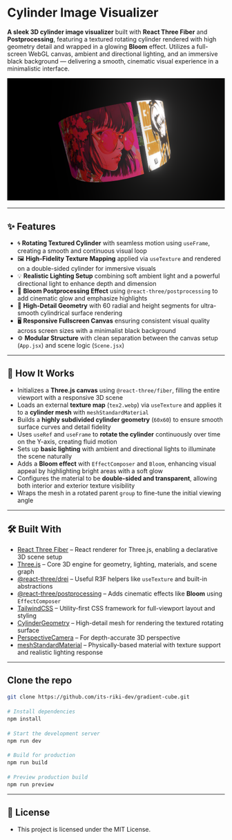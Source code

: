 # Cylinder Image Visualizer

**A sleek 3D cylinder image visualizer** built with **React Three Fiber** and **Postprocessing**, featuring a textured rotating cylinder rendered with high geometry detail and wrapped in a glowing **Bloom** effect. Utilizes a full-screen WebGL canvas, ambient and directional lighting, and an immersive black background — delivering a smooth, cinematic visual experience in a minimalistic interface.


[![HomeSS](public/heropage.png)](https://liquid-raymarching.vercel.app/)

---

## ✨ Features

* 🌀 **Rotating Textured Cylinder** with seamless motion using `useFrame`, creating a smooth and continuous visual loop
* 🖼️ **High-Fidelity Texture Mapping** applied via `useTexture` and rendered on a double-sided cylinder for immersive visuals
* 💡 **Realistic Lighting Setup** combining soft ambient light and a powerful directional light to enhance depth and dimension
* 🌟 **Bloom Postprocessing Effect** using `@react-three/postprocessing` to add cinematic glow and emphasize highlights
* 🧱 **High-Detail Geometry** with 60 radial and height segments for ultra-smooth cylindrical surface rendering
* 🖥️ **Responsive Fullscreen Canvas** ensuring consistent visual quality across screen sizes with a minimalist black background
* ⚙️ **Modular Structure** with clean separation between the canvas setup (`App.jsx`) and scene logic (`Scene.jsx`)

---

## 🧠 How It Works

* Initializes a **Three.js canvas** using `@react-three/fiber`, filling the entire viewport with a responsive 3D scene
* Loads an external **texture map** (`tex2.webp`) via `useTexture` and applies it to a **cylinder mesh** with `meshStandardMaterial`
* Builds a **highly subdivided cylinder geometry** (`60x60`) to ensure smooth surface curves and detail fidelity
* Uses `useRef` and `useFrame` to **rotate the cylinder** continuously over time on the Y-axis, creating fluid motion
* Sets up **basic lighting** with ambient and directional lights to illuminate the scene naturally
* Adds a **Bloom effect** with `EffectComposer` and `Bloom`, enhancing visual appeal by highlighting bright areas with a soft glow
* Configures the material to be **double-sided and transparent**, allowing both interior and exterior texture visibility
* Wraps the mesh in a rotated parent `group` to fine-tune the initial viewing angle

---

## 🛠️ Built With

* [React Three Fiber](https://docs.pmnd.rs/react-three-fiber) – React renderer for Three.js, enabling a declarative 3D scene setup
* [Three.js](https://threejs.org/) – Core 3D engine for geometry, lighting, materials, and scene graph
* [@react-three/drei](https://github.com/pmndrs/drei) – Useful R3F helpers like `useTexture` and built-in abstractions
* [@react-three/postprocessing](https://github.com/pmndrs/postprocessing) – Adds cinematic effects like **Bloom** using `EffectComposer`
* [TailwindCSS](https://tailwindcss.com/) – Utility-first CSS framework for full-viewport layout and styling
* [CylinderGeometry](https://threejs.org/docs/#api/en/geometries/CylinderGeometry) – High-detail mesh for rendering the textured rotating surface
* [PerspectiveCamera](https://threejs.org/docs/#api/en/cameras/PerspectiveCamera) – For depth-accurate 3D perspective
* [meshStandardMaterial](https://threejs.org/docs/#api/en/materials/MeshStandardMaterial) – Physically-based material with texture support and realistic lighting response

---

## Clone the repo

```bash
git clone https://github.com/its-riki-dev/gradient-cube.git

# Install dependencies
npm install

# Start the development server
npm run dev

# Build for production
npm run build

# Preview production build
npm run preview
```

---

## 📄 License

- This project is licensed under the MIT License.
